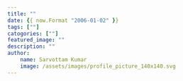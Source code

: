 ```yaml
---
title: ""
date: {{ now.Format "2006-01-02" }}
tags: [""]
catogories: [""]
featured_image: ""
description: ""
author:
    name: Sarvottam Kumar
    image: /assets/images/profile_picture_140x140.svg
---
```


